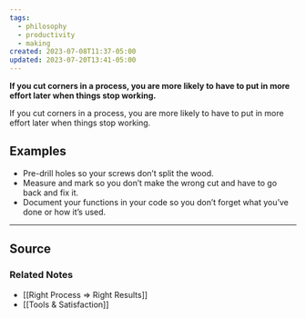 ```yaml
---
tags:
  - philosophy
  - productivity
  - making
created: 2023-07-08T11:37-05:00
updated: 2023-07-20T13:41-05:00
---
```

**If you cut corners in a process, you are more likely to have to put in more effort later when things stop working.**

If you cut corners in a process, you are more likely to have to put in more effort later when things stop working.

## Examples

- Pre-drill holes so your screws don’t split the wood.
- Measure and mark so you don’t make the wrong cut and have to go back and fix it.
- Document your functions in your code so you don’t forget what you’ve done or how it’s used.

---

## Source


### Related Notes
- [[Right Process ⇒ Right Results]]
- [[Tools & Satisfaction]]